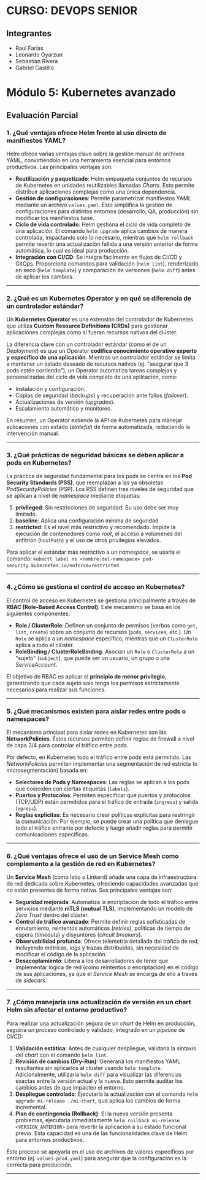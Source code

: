 # CURSO: DEVOPS SENIOR

## Integrantes
* Raul Farías
* Leonardo Oyarzun
* Sebastían Rivera
* Gabriel Castillo

# Módulo 5: Kubernetes avanzado

## Evaluación Parcial

### 1. ¿Qué ventajas ofrece Helm frente al uso directo de manifiestos YAML?

Helm ofrece varias ventajas clave sobre la gestión manual de archivos YAML, convirtiéndolo en una herramienta esencial para entornos productivos. Las principales ventajas son:

* **Reutilización y paquetizado**: Helm empaqueta conjuntos de recursos de Kubernetes en unidades reutilizables llamadas *Charts*. Esto permite distribuir aplicaciones complejas como una única dependencia.
* **Gestión de configuraciones**: Permite parametrizar manifiestos YAML mediante un archivo `values.yaml`. Esto simplifica la gestión de configuraciones para distintos entornos (desarrollo, QA, producción) sin modificar los manifiestos base.
* **Ciclo de vida controlado**: Helm gestiona el ciclo de vida completo de una aplicación. El comando `helm upgrade` aplica cambios de manera controlada, impactando solo lo necesario, mientras que `helm rollback` permite revertir una actualización fallida a una versión anterior de forma automática, lo cual es ideal para producción.
* **Integración con CI/CD**: Se integra fácilmente en flujos de CI/CD y GitOps. Proporciona comandos para validación (`helm lint`), renderizado en seco (`helm template`) y comparación de versiones (`helm diff`) antes de aplicar los cambios.

---

### 2. ¿Qué es un Kubernetes Operator y en qué se diferencia de un controlador estándar?

Un **Kubernetes Operator** es una extensión del controlador de Kubernetes que utiliza **Custom Resource Definitions (CRDs)** para gestionar aplicaciones complejas como si fueran recursos nativos del clúster.

La diferencia clave con un controlador estándar (como el de un *Deployment*) es que un Operator **codifica conocimiento operativo experto y específico de una aplicación**. Mientras un controlador estándar se limita a mantener un estado deseado de recursos nativos (ej. "asegurar que 3 pods estén corriendo"), un Operator automatiza tareas complejas y personalizadas del ciclo de vida completo de una aplicación, como:
* Instalación y configuración.
* Copias de seguridad (*backups*) y recuperación ante fallos (*failover*).
* Actualizaciones de versión (*upgrades*).
* Escalamiento automático y monitoreo.

En resumen, un Operator extiende la API de Kubernetes para manejar aplicaciones con estado (*stateful*) de forma automatizada, reduciendo la intervención manual.

---

### 3. ¿Qué prácticas de seguridad básicas se deben aplicar a pods en Kubernetes?

La práctica de seguridad fundamental para los pods se centra en los **Pod Security Standards (PSS)**, que reemplazan a las ya obsoletas *PodSecurityPolicies* (PSP). Los PSS definen tres niveles de seguridad que se aplican a nivel de *namespace* mediante etiquetas:

1.  **privileged**: Sin restricciones de seguridad. Su uso debe ser muy limitado.
2.  **baseline**: Aplica una configuración mínima de seguridad.
3.  **restricted**: Es el nivel más restrictivo y recomendado. Impide la ejecución de contenedores como *root*, el acceso a volúmenes del anfitrión (`hostPath`) y el uso de otros privilegios elevados.

Para aplicar el estándar más restrictivo a un *namespace*, se usaría el comando:
`kubectl label ns <nombre-del-namespace> pod-security.kubernetes.io/enforce=restricted`.

---

### 4. ¿Cómo se gestiona el control de acceso en Kubernetes?

El control de acceso en Kubernetes se gestiona principalmente a través de **RBAC (Role-Based Access Control)**. Este mecanismo se basa en los siguientes componentes:

* **Role / ClusterRole**: Definen un conjunto de permisos (verbos como `get`, `list`, `create`) sobre un conjunto de recursos (`pods`, `services`, etc.). Un `Role` se aplica a un *namespace* específico, mientras que un `ClusterRole` aplica a todo el clúster.
* **RoleBinding / ClusterRoleBinding**: Asocian un `Role` o `ClusterRole` a un "sujeto" (`subject`), que puede ser un usuario, un grupo o una *ServiceAccount*.

El objetivo de RBAC es aplicar el **principio de menor privilegio**, garantizando que cada sujeto solo tenga los permisos estrictamente necesarios para realizar sus funciones.

---

### 5. ¿Qué mecanismos existen para aislar redes entre pods o namespaces?

El mecanismo principal para aislar redes en Kubernetes son las **NetworkPolicies**. Estos recursos permiten definir reglas de firewall a nivel de capa 3/4 para controlar el tráfico entre pods.

Por defecto, en Kubernetes todo el tráfico entre pods está permitido. Las *NetworkPolicies* permiten implementar una segmentación de red estricta (o microsegmentación) basada en:
* **Selectores de Pods y Namespaces**: Las reglas se aplican a los pods que coinciden con ciertas etiquetas (`labels`).
* **Puertos y Protocolos**: Permiten especificar qué puertos y protocolos (TCP/UDP) están permitidos para el tráfico de entrada (`ingress`) y salida (`egress`).
* **Reglas explícitas**: Es necesario crear políticas explícitas para restringir la comunicación. Por ejemplo, se puede crear una política que deniegue todo el tráfico entrante por defecto y luego añadir reglas para permitir comunicaciones específicas.

---

### 6. ¿Qué ventajas ofrece el uso de un Service Mesh como complemento a la gestión de red en Kubernetes?

Un **Service Mesh** (como Istio o Linkerd) añade una capa de infraestructura de red dedicada sobre Kubernetes, ofreciendo capacidades avanzadas que no están presentes de forma nativa. Sus principales ventajas son:

* **Seguridad mejorada**: Automatiza la encriptación de todo el tráfico entre servicios mediante **mTLS (mutual TLS)**, implementando un modelo de *Zero Trust* dentro del clúster.
* **Control de tráfico avanzado**: Permite definir reglas sofisticadas de enrutamiento, reintentos automáticos (*retries*), políticas de tiempo de espera (*timeouts*) y disyuntores (*circuit breakers*).
* **Observabilidad profunda**: Ofrece telemetría detallada del tráfico de red, incluyendo métricas, *logs* y trazas distribuidas, sin necesidad de modificar el código de la aplicación.
* **Desacoplamiento**: Libera a los desarrolladores de tener que implementar lógica de red (como reintentos o encriptación) en el código de sus aplicaciones, ya que el *Service Mesh* se encarga de ello a través de *sidecars*.

---

### 7. ¿Cómo manejaría una actualización de versión en un chart Helm sin afectar el entorno productivo?

Para realizar una actualización segura de un *chart* de Helm en producción, seguiría un proceso controlado y validado, integrado en un *pipeline* de CI/CD:

1.  **Validación estática**: Antes de cualquier despliegue, validaría la sintaxis del *chart* con el comando `helm lint`.
2.  **Revisión de cambios (Dry-Run)**: Generaría los manifiestos YAML resultantes sin aplicarlos al clúster usando `helm template`. Adicionalmente, utilizaría `helm diff` para visualizar las diferencias exactas entre la versión actual y la nueva. Esto permite auditar los cambios antes de que impacten el entorno.
3.  **Despliegue controlado**: Ejecutaría la actualización con el comando `helm upgrade mi-release ./mi-chart`, que aplica los cambios de forma incremental.
4.  **Plan de contingencia (Rollback)**: Si la nueva versión presenta problemas, ejecutaría inmediatamente `helm rollback mi-release <VERSION_ANTERIOR>` para revertir la aplicación a su estado funcional previo. Esta capacidad es una de las funcionalidades clave de Helm para entornos productivos.

Este proceso se apoyaría en el uso de archivos de valores específicos por entorno (ej. `values-prod.yaml`) para asegurar que la configuración es la correcta para producción.

---
